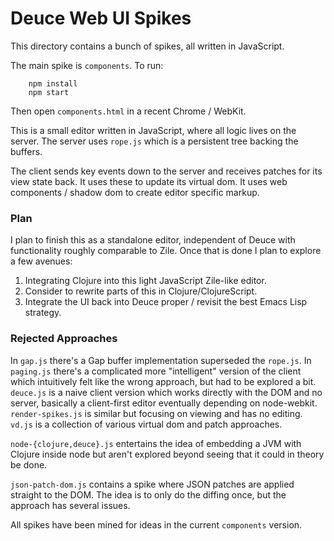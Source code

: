 # Deuce Web UI Spikes

This directory contains a bunch of spikes, all written in JavaScript.

The main spike is `components`. To run:

```
    npm install
    npm start
```

Then open `components.html` in a recent Chrome / WebKit.

This is a small editor written in JavaScript, where all logic lives on the server.
The server uses `rope.js` which is a persistent tree backing the buffers.

The client sends key events down to the server and receives patches for its view state back. It uses these to update its virtual dom.
It uses web components / shadow dom to create editor specific markup.


### Plan

I plan to finish this as a standalone editor, independent of Deuce with functionality roughly comparable to Zile. Once that is done I plan to explore a few avenues:

1. Integrating Clojure into this light JavaScript Zile-like editor.
2. Consider to rewrite parts of this in Clojure/ClojureScript.
3. Integrate the UI back into Deuce proper / revisit the best Emacs Lisp strategy.


### Rejected Approaches

In `gap.js` there's a Gap buffer implementation superseded the `rope.js`. In `paging.js` there's a complicated more "intelligent" version of the client which intuitively felt like the wrong approach, but had to be explored a bit. `deuce.js` is a naive client version which works directly with the DOM and no server, basically a client-first editor eventually depending on node-webkit. `render-spikes.js` is similar but focusing on viewing and has no editing. `vd.js` is a collection of various virtual dom and patch approaches.

`node-{clojure,deuce}.js` entertains the idea of embedding a JVM with Clojure inside node but aren't explored beyond seeing that it could in theory be done.

`json-patch-dom.js` contains a spike where JSON patches are applied straight to the DOM. The idea is to only do the diffing once, but the approach has several issues.


All spikes have been mined for ideas in the current `components` version.
